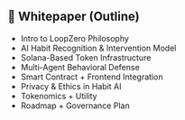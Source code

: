 ## 📄 Whitepaper (Outline)
- Intro to LoopZero Philosophy
- AI Habit Recognition & Intervention Model
- Solana-Based Token Infrastructure
- Multi-Agent Behavioral Defense
- Smart Contract + Frontend Integration
- Privacy & Ethics in Habit AI
- Tokenomics + Utility
- Roadmap + Governance Plan
